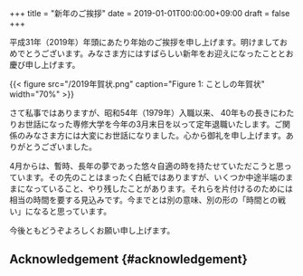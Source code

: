 +++
title = "新年のご挨拶"
date = 2019-01-01T00:00:00+09:00
draft = false
+++

平成31年（2019年）年頭にあたり年始のご挨拶を申し上げます。明けましておめでとうございます。みなさま方にはすばらしい新年をお迎えになったこととお慶び申し上げます。

{{< figure src="/2019年賀状.png" caption="Figure 1: ことしの年賀状" width="70%" >}}

さて私事ではありますが、昭和54年（1979年）入職以来、
40年もの長きにわたりお世話になった専修大学を今年の3月末日を以って定年退職いたします。ご関係のみなさま方には大変にお世話になりました。心から御礼を申し上げます。ありがとうございました。

4月からは、暫時、長年の夢であった悠々自適の時を持たせていただこうと思っています。その先のことはまったく白紙ではありますが、いくつか中途半端のままになっていること、やり残したことがあります。それらを片付けるのためには相当の時間を要する見込みです。今までとは別の意味、別の形の「時間との戦い」になると思っています。

今後ともどうぞよろしくお願い申し上げます。


## Acknowledgement {#acknowledgement}